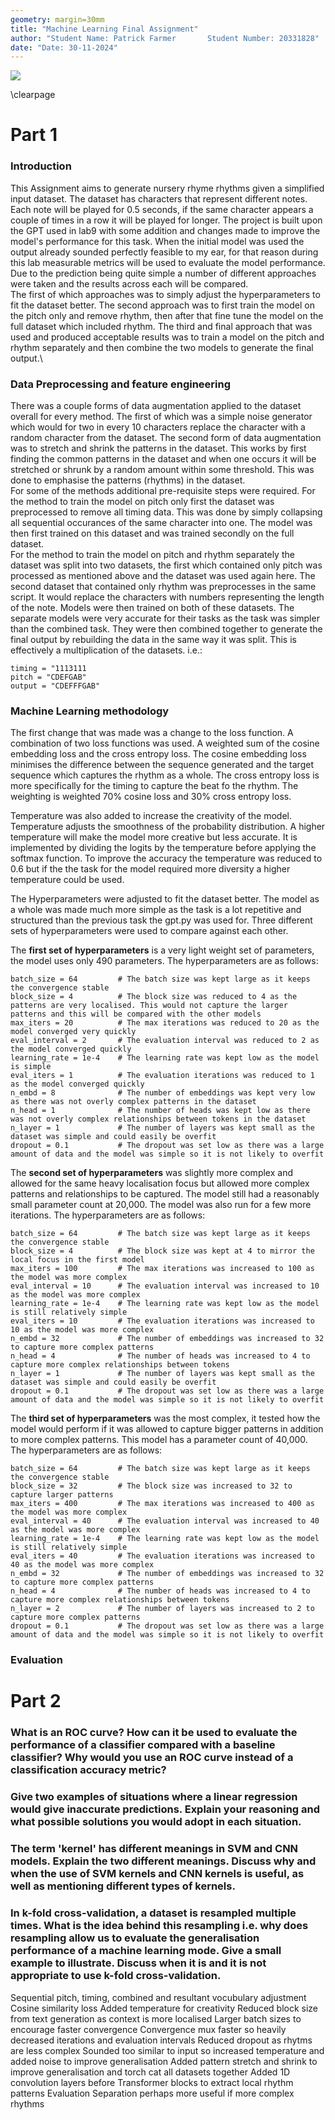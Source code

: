 ```yaml
---
geometry: margin=30mm
title: "Machine Learning Final Assignment"
author: "Student Name: Patrick Farmer       Student Number: 20331828"
date: "Date: 30-11-2024"
---
```



![](https://www.tcd.ie/media/tcd/site-assets/images/tcd-logo.png)

\clearpage

# Part 1

### Introduction

This Assignment aims to generate nursery rhyme rhythms given a simplified input dataset. The dataset has characters that represent different notes. Each note will be played for 0.5 seconds, if the same character appears a couple of times in a row it will be played for longer. The project is built upon the GPT used in lab9 with some addition and changes made to improve the model's performance for this task. When the initial model was used the output already sounded perfectly feasible to my ear, for that reason during this lab measurable metrics will be used to evaluate the model performance. Due to the prediction being quite simple a number of different approaches were taken and the results across each will be compared.\
The first of which approaches was to simply adjust the hyperparameters to fit the dataset better. The second approach was to first train the model on the pitch only and remove rhythm, then after that fine tune the model on the full dataset which included rhythm. The third and final approach that was used and produced acceptable results was to train a model on the pitch and rhythm separately and then combine the two models to generate the final output.\

### Data Preprocessing and feature engineering

There was a couple forms of data augmentation applied to the dataset overall for every method. The first of which was a simple noise generator which would for two in every 10 characters replace the character with a random character from the dataset. The second form of data augmentation was to stretch and shrink the patterns in the dataset. This works by first finding the common patterns in the dataset and when one occurs it will be stretched or shrunk by a random amount within some threshold. This was done to emphasise the patterns (rhythms) in the dataset.\
For some of the methods additional pre-requisite steps were required. For the method to train the model on pitch only first the dataset was preprocessed to remove all timing data. This was done by simply collapsing all sequential occurances of the same character into one. The model was then first trained on this dataset and was trained secondly on the full dataset.\
For the method to train the model on pitch and rhythm separately the dataset was split into two datasets, the first which contained only pitch was processed as mentioned above and the dataset was used again here. The second dataset that contained only rhythm was preprocesses in the same script. It would replace the characters with numbers representing the length of the note. Models were then trained on both of these datasets. The separate models were very accurate for their tasks as the task was simpler than the combined task. They were then combined together to generate the final output by rebuilding the data in the same way it was split. This is effectively a multiplication of the datasets. i.e.:

```
timing = "1113111
pitch = "CDEFGAB"
output = "CDEFFFGAB"
```

### Machine Learning methodology

The first change that was made was a change to the loss function. A combination of two loss functions was used. A weighted sum of the cosine embedding loss and the cross entropy loss. The cosine embedding loss minimises the difference between the sequence generated and the target sequence which captures the rhythm as a whole. The cross entropy loss is more specifically for the timing to capture the beat fo the rhythm. The weighting is weighted 70% cosine loss and 30% cross entropy loss.

Temperature was also added to increase the creativity of the model. Temperature adjusts the smoothness of the probability distribution. A higher temperature will make the model more creative but less accurate. It is implemented by dividing the logits by the temperature before applying the softmax function. To improve the accuracy the temperature was reduced to 0.6 but if the the task for the model required more diversity a higher temperature could be used.

The Hyperparameters were adjusted to fit the dataset better. The model as a whole was made much more simple as the task is a lot repetitive and structured than the previous task the gpt.py was used for. Three different sets of hyperparameters were used to compare against each other.

The **first set of hyperparameters** is a very light weight set of parameters, the model uses only 490 parameters. The hyperparameters are as follows:

```
batch_size = 64         # The batch size was kept large as it keeps the convergence stable
block_size = 4          # The block size was reduced to 4 as the patterns are very localised. This would not capture the larger patterns and this will be compared with the other models
max_iters = 20          # The max iterations was reduced to 20 as the model converged very quickly
eval_interval = 2       # The evaluation interval was reduced to 2 as the model converged quickly
learning_rate = 1e-4    # The learning rate was kept low as the model is simple
eval_iters = 1          # The evaluation iterations was reduced to 1 as the model converged quickly
n_embd = 8              # The number of embeddings was kept very low as there was not overly complex patterns in the dataset
n_head = 1              # The number of heads was kept low as there was not overly complex relationships between tokens in the dataset
n_layer = 1             # The number of layers was kept small as the dataset was simple and could easily be overfit
dropout = 0.1           # The dropout was set low as there was a large amount of data and the model was simple so it is not likely to overfit
```

The **second set of hyperparameters** was slightly more complex and allowed for the same heavy localisation focus but allowed more complex patterns and relationships to be captured. The model still had a reasonably small parameter count at 20,000. The model was also run for a few more iterations. The hyperparameters are as follows:

```
batch_size = 64         # The batch size was kept large as it keeps the convergence stable    
block_size = 4          # The block size was kept at 4 to mirror the local focus in the first model    
max_iters = 100         # The max iterations was increased to 100 as the model was more complex    
eval_interval = 10      # The evaluation interval was increased to 10 as the model was more complex        
learning_rate = 1e-4    # The learning rate was kept low as the model is still relatively simple            
eval_iters = 10         # The evaluation iterations was increased to 10 as the model was more complex    
n_embd = 32             # The number of embeddings was increased to 32 to capture more complex patterns
n_head = 4              # The number of heads was increased to 4 to capture more complex relationships between tokens
n_layer = 1             # The number of layers was kept small as the dataset was simple and could easily be overfit
dropout = 0.1           # The dropout was set low as there was a large amount of data and the model was simple so it is not likely to overfit    
```

The **third set of hyperparameters** was the most complex, it tested how the model would perform if it was allowed to capture bigger patterns in addition to more complex patterns. This model has a parameter count of 40,000. The hyperparameters are as follows:

```
batch_size = 64         # The batch size was kept large as it keeps the convergence stable      
block_size = 32         # The block size was increased to 32 to capture larger patterns    
max_iters = 400         # The max iterations was increased to 400 as the model was more complex    
eval_interval = 40      # The evaluation interval was increased to 40 as the model was more complex        
learning_rate = 1e-4    # The learning rate was kept low as the model is still relatively simple            
eval_iters = 40         # The evaluation iterations was increased to 40 as the model was more complex    
n_embd = 32             # The number of embeddings was increased to 32 to capture more complex patterns
n_head = 4              # The number of heads was increased to 4 to capture more complex relationships between tokens
n_layer = 2             # The number of layers was increased to 2 to capture more complex patterns
dropout = 0.1           # The dropout was set low as there was a large amount of data and the model was simple so it is not likely to overfit    
```

### Evaluation

# Part 2

### What is an ROC curve? How can it be used to evaluate the performance of a classifier compared with a baseline classifier? Why would you use an ROC curve instead of a classification accuracy metric?

### Give two examples of situations where a linear regression would give inaccurate predictions. Explain your reasoning and what possible solutions you would adopt in each situation.

### The term 'kernel' has different meanings in SVM and CNN models. Explain the two different meanings. Discuss why and when the use of SVM kernels and CNN kernels is useful, as well as mentioning different types of kernels.

### In k-fold cross-validation, a dataset is resampled multiple times. What is the idea behind this resampling i.e. why does resampling allow us to evaluate the generalisation performance of a machine learning mode. Give a small example to illustrate. Discuss when it is and it is not appropriate to use k-fold cross-validation.

Sequential pitch, timing, combined and resultant vocubulary adjustment
Cosine similarity loss
Added temperature for creativity
Reduced block size from text generation as context is more localised
Larger batch sizes to encourage faster convergence
Convergence mux faster so heavily decreased iterations and evaluation intervals
Reduced dropout as rhytms are less complex
Sounded too similar to input so increased temperature and added noise to improve generalisation
Added pattern stretch and shrink to improve generalisation and torch cat all datasets together
Added 1D convolution layers before Transformer blocks to extract local rhythm patterns
Evaluation
Separation perhaps more useful if more complex rhythms
